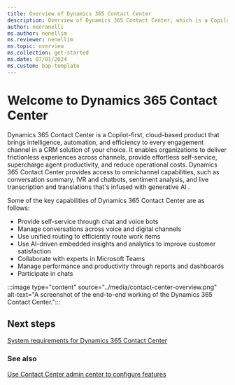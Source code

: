```yaml
---
title: Overview of Dynamics 365 Contact Center
description: Overview of Dynamics 365 Contact Center, which is a Copilot-first, cloud-based contact center.
author: neeranelli
ms.author: nenellim
ms.reviewer: nenellim
ms.topic: overview
ms.collection: get-started
ms.date: 07/01/2024
ms.custom: bap-template
---
```


# Welcome to Dynamics 365 Contact Center

Dynamics 365 Contact Center is a Copilot-first, cloud-based product that brings intelligence, automation, and efficiency to every engagement channel in a CRM solution of your choice. It enables organizations to deliver frictionless experiences across channels, provide effortless self-service, supercharge agent productivity, and reduce operational costs. Dynamics 365 Contact Center provides access to omnichannel capabilities, such as conversation summary, IVR and chatbots, sentiment analysis, and live transcription and translations that's infused with generative AI .

Some of the key capabilities of Dynamics 365 Contact Center are as follows:

- Provide self-service through chat and voice bots
- Manage conversations across voice and digital channels
- Use unified routing to efficiently route work items
- Use AI-driven embedded insights and analytics to improve customer satisfaction
- Collaborate with experts in Microsoft Teams
- Manage performance and productivity through reports and dashboards
- Participate in chats

:::image type="content" source="../media/contact-center-overview.png" alt-text="A screenshot of the end-to-end working of the Dynamics 365 Contact Center.":::

## Next steps

[System requirements for Dynamics 365 Contact Center](system-requirements-contact-center.md)  

### See also

[Use Contact Center admin center to configure features](../administer/cc-admin-center.md)  


